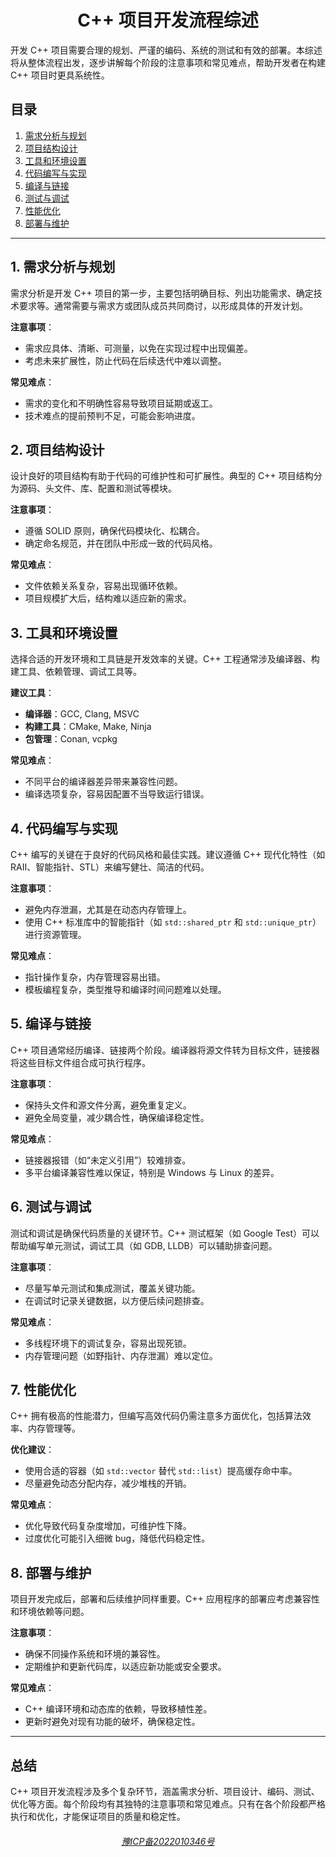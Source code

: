 <h1 align="center"> C++ 项目开发流程综述 </h1>

开发 C++ 项目需要合理的规划、严谨的编码、系统的测试和有效的部署。本综述将从整体流程出发，逐步讲解每个阶段的注意事项和常见难点，帮助开发者在构建 C++ 项目时更具系统性。

## 目录
1. [需求分析与规划](#需求分析与规划)
2. [项目结构设计](#项目结构设计)
3. [工具和环境设置](#工具和环境设置)
4. [代码编写与实现](#代码编写与实现)
5. [编译与链接](#编译与链接)
6. [测试与调试](#测试与调试)
7. [性能优化](#性能优化)
8. [部署与维护](#部署与维护)

---

## 1. 需求分析与规划

需求分析是开发 C++ 项目的第一步，主要包括明确目标、列出功能需求、确定技术要求等。通常需要与需求方或团队成员共同商讨，以形成具体的开发计划。

**注意事项**：
- 需求应具体、清晰、可测量，以免在实现过程中出现偏差。
- 考虑未来扩展性，防止代码在后续迭代中难以调整。

**常见难点**：
- 需求的变化和不明确性容易导致项目延期或返工。
- 技术难点的提前预判不足，可能会影响进度。

## 2. 项目结构设计

设计良好的项目结构有助于代码的可维护性和可扩展性。典型的 C++ 项目结构分为源码、头文件、库、配置和测试等模块。

**注意事项**：
- 遵循 SOLID 原则，确保代码模块化、松耦合。
- 确定命名规范，并在团队中形成一致的代码风格。

**常见难点**：
- 文件依赖关系复杂，容易出现循环依赖。
- 项目规模扩大后，结构难以适应新的需求。

## 3. 工具和环境设置

选择合适的开发环境和工具链是开发效率的关键。C++ 工程通常涉及编译器、构建工具、依赖管理、调试工具等。

**建议工具**：
- **编译器**：GCC, Clang, MSVC
- **构建工具**：CMake, Make, Ninja
- **包管理**：Conan, vcpkg

**常见难点**：
- 不同平台的编译器差异带来兼容性问题。
- 编译选项复杂，容易因配置不当导致运行错误。

## 4. 代码编写与实现

C++ 编写的关键在于良好的代码风格和最佳实践。建议遵循 C++ 现代化特性（如 RAII、智能指针、STL）来编写健壮、简洁的代码。

**注意事项**：
- 避免内存泄漏，尤其是在动态内存管理上。
- 使用 C++ 标准库中的智能指针（如 `std::shared_ptr` 和 `std::unique_ptr`）进行资源管理。

**常见难点**：
- 指针操作复杂，内存管理容易出错。
- 模板编程复杂，类型推导和编译时间问题难以处理。

## 5. 编译与链接

C++ 项目通常经历编译、链接两个阶段。编译器将源文件转为目标文件，链接器将这些目标文件组合成可执行程序。

**注意事项**：
- 保持头文件和源文件分离，避免重复定义。
- 避免全局变量，减少耦合性，确保编译稳定性。

**常见难点**：
- 链接器报错（如“未定义引用”）较难排查。
- 多平台编译兼容性难以保证，特别是 Windows 与 Linux 的差异。

## 6. 测试与调试

测试和调试是确保代码质量的关键环节。C++ 测试框架（如 Google Test）可以帮助编写单元测试，调试工具（如 GDB, LLDB）可以辅助排查问题。

**注意事项**：
- 尽量写单元测试和集成测试，覆盖关键功能。
- 在调试时记录关键数据，以方便后续问题排查。

**常见难点**：
- 多线程环境下的调试复杂，容易出现死锁。
- 内存管理问题（如野指针、内存泄漏）难以定位。

## 7. 性能优化

C++ 拥有极高的性能潜力，但编写高效代码仍需注意多方面优化，包括算法效率、内存管理等。

**优化建议**：
- 使用合适的容器（如 `std::vector` 替代 `std::list`）提高缓存命中率。
- 尽量避免动态分配内存，减少堆栈的开销。

**常见难点**：
- 优化导致代码复杂度增加，可维护性下降。
- 过度优化可能引入细微 bug，降低代码稳定性。

## 8. 部署与维护

项目开发完成后，部署和后续维护同样重要。C++ 应用程序的部署应考虑兼容性和环境依赖等问题。

**注意事项**：
- 确保不同操作系统和环境的兼容性。
- 定期维护和更新代码库，以适应新功能或安全要求。

**常见难点**：
- C++ 编译环境和动态库的依赖，导致移植性差。
- 更新时避免对现有功能的破坏，确保稳定性。

---

## 总结

C++ 项目开发流程涉及多个复杂环节，涵盖需求分析、项目设计、编码、测试、优化等方面。每个阶段均有其独特的注意事项和常见难点。只有在各个阶段都严格执行和优化，才能保证项目的质量和稳定性。


<h6 align="center">
  <a href="http://beian.miit.gov.cn/" >豫ICP备2022010346号</a>
</h6>



